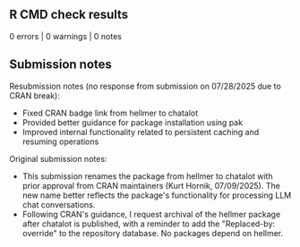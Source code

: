 ## R CMD check results
0 errors | 0 warnings | 0 notes

## Submission notes

Resubmission notes (no response from submission on 07/28/2025 due to CRAN break):
* Fixed CRAN badge link from hellmer to chatalot
* Provided better guidance for package installation using pak
* Improved internal functionality related to persistent caching and resuming operations

Original submission notes:
* This submission renames the package from hellmer to chatalot with prior approval from CRAN maintainers (Kurt Hornik, 07/09/2025). The new name better reflects the package's functionality for processing LLM chat conversations.
* Following CRAN's guidance, I request archival of the hellmer package after chatalot is published, with a reminder to add the "Replaced-by: override" to the repository database. No packages depend on hellmer.


